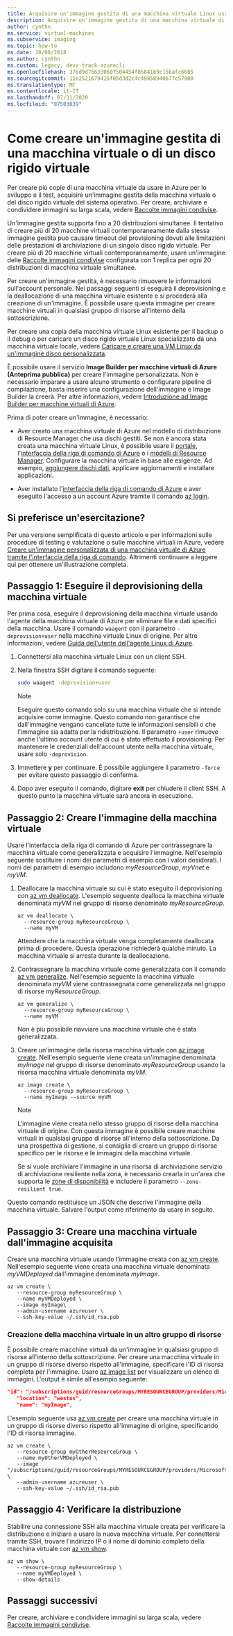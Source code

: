```yaml
---
title: Acquisire un'immagine gestita di una macchina virtuale Linux usando l'interfaccia della riga di comando di Azure
description: Acquisire un'immagine gestita di una macchina virtuale di Azure da usare per le distribuzioni di massa tramite l'interfaccia della riga di comando di Azure.
author: cynthn
ms.service: virtual-machines
ms.subservice: imaging
ms.topic: how-to
ms.date: 10/08/2018
ms.author: cynthn
ms.custom: legacy, devx-track-azurecli
ms.openlocfilehash: 376d9d76633060f504454f85841b9c15bafc6685
ms.sourcegitcommit: 11e2521679415f05d3d2c4c49858940677c57900
ms.translationtype: MT
ms.contentlocale: it-IT
ms.lasthandoff: 07/31/2020
ms.locfileid: "87503039"
---
```

# <a name="how-to-create-a-managed-image-of-a-virtual-machine-or-vhd"></a>Come creare un'immagine gestita di una macchina virtuale o di un disco rigido virtuale

Per creare più copie di una macchina virtuale da usare in Azure per lo sviluppo e il test, acquisire un'immagine gestita della macchina virtuale o del disco rigido virtuale del sistema operativo. Per creare, archiviare e condividere immagini su larga scala, vedere [Raccolte immagini condivise](../shared-images-cli.md).

Un'immagine gestita supporta fino a 20 distribuzioni simultanee. Il tentativo di creare più di 20 macchine virtuali contemporaneamente dalla stessa immagine gestita può causare timeout del provisioning dovuti alle limitazioni delle prestazioni di archiviazione di un singolo disco rigido virtuale. Per creare più di 20 macchine virtuali contemporaneamente, usare un'immagine delle [Raccolte immagini condivise](shared-image-galleries.md) configurata con 1 replica per ogni 20 distribuzioni di macchina virtuale simultanee.

Per creare un'immagine gestita, è necessario rimuovere le informazioni sull'account personale. Nei passaggi seguenti si eseguirà il deprovisioning e la deallocazione di una macchina virtuale esistente e si procederà alla creazione di un'immagine. È possibile usare questa immagine per creare macchine virtuali in qualsiasi gruppo di risorse all'interno della sottoscrizione.

Per creare una copia della macchina virtuale Linux esistente per il backup o il debug o per caricare un disco rigido virtuale Linux specializzato da una macchina virtuale locale, vedere [Caricare e creare una VM Linux da un'immagine disco personalizzata](upload-vhd.md).  

È possibile usare il servizio **Image Builder per macchine virtuali di Azure (Anteprima pubblica)** per creare l'immagine personalizzata. Non è necessario imparare a usare alcuno strumento o configurare pipeline di compilazione, basta inserire una configurazione dell'immagine e Image Builder la creerà. Per altre informazioni, vedere [Introduzione ad Image Builder per macchine virtuali di Azure](./image-builder-overview.md).

Prima di poter creare un'immagine, è necessario:

* Aver creato una macchina virtuale di Azure nel modello di distribuzione di Resource Manager che usa dischi gestiti. Se non è ancora stata creata una macchina virtuale Linux, è possibile usare il [portale](quick-create-portal.md), l'[interfaccia della riga di comando di Azure](quick-create-cli.md) o i [modelli di Resource Manager](create-ssh-secured-vm-from-template.md). Configurare la macchina virtuale in base alle esigenze. Ad esempio, [aggiungere dischi dati](add-disk.md), applicare aggiornamenti e installare applicazioni. 

* Aver installato l'[interfaccia della riga di comando di Azure](/cli/azure/install-az-cli2) e aver eseguito l'accesso a un account Azure tramite il comando [az login](/cli/azure/reference-index#az-login).

## <a name="prefer-a-tutorial-instead"></a>Si preferisce un'esercitazione?

Per una versione semplificata di questo articolo e per informazioni sulle procedure di testing e valutazione o sulle macchine virtuali in Azure, vedere [Creare un'immagine personalizzata di una macchina virtuale di Azure tramite l'interfaccia della riga di comando](tutorial-custom-images.md).  Altrimenti continuare a leggere qui per ottenere un'illustrazione completa.


## <a name="step-1-deprovision-the-vm"></a>Passaggio 1: Eseguire il deprovisioning della macchina virtuale
Per prima cosa, eseguire il deprovisioning della macchina virtuale usando l'agente della macchina virtuale di Azure per eliminare file e dati specifici della macchina. Usare il comando `waagent` con il parametro `-deprovision+user` nella macchina virtuale Linux di origine. Per altre informazioni, vedere [Guida dell'utente dell'agente Linux di Azure](../extensions/agent-linux.md).

1. Connettersi alla macchina virtuale Linux con un client SSH.
2. Nella finestra SSH digitare il comando seguente:
   
    ```bash
    sudo waagent -deprovision+user
    ```
   > [!NOTE]
   > Eseguire questo comando solo su una macchina virtuale che si intende acquisire come immagine. Questo comando non garantisce che dall'immagine vengano cancellate tutte le informazioni sensibili o che l'immagine sia adatta per la ridistribuzione. Il parametro `+user` rimuove anche l'ultimo account utente di cui è stato effettuato il provisioning. Per mantenere le credenziali dell'account utente nella macchina virtuale, usare solo `-deprovision`.
 
3. Immettere **y** per continuare. È possibile aggiungere il parametro `-force` per evitare questo passaggio di conferma.
4. Dopo aver eseguito il comando, digitare **exit** per chiudere il client SSH.  A questo punto la macchina virtuale sarà ancora in esecuzione.

## <a name="step-2-create-vm-image"></a>Passaggio 2: Creare l'immagine della macchina virtuale
Usare l'interfaccia della riga di comando di Azure per contrassegnare la macchina virtuale come generalizzata e acquisire l'immagine. Nell'esempio seguente sostituire i nomi dei parametri di esempio con i valori desiderati. I nomi dei parametri di esempio includono *myResourceGroup*, *myVnet* e *myVM*.

1. Deallocare la macchina virtuale su cui è stato eseguito il deprovisioning con [az vm deallocate](/cli/azure/vm). L'esempio seguente dealloca la macchina virtuale denominata *myVM* nel gruppo di risorse denominato *myResourceGroup*.  
   
    ```azurecli
    az vm deallocate \
      --resource-group myResourceGroup \
      --name myVM
    ```
    
    Attendere che la macchina virtuale venga completamente deallocata prima di procedere. Questa operazione richiederà qualche minuto.  La macchina virtuale si arresta durante la deallocazione.

2. Contrassegnare la macchina virtuale come generalizzata con il comando [az vm generalize](/cli/azure/vm). Nell'esempio seguente la macchina virtuale denominata *myVM* viene contrassegnata come generalizzata nel gruppo di risorse *myResourceGroup*.
   
    ```azurecli
    az vm generalize \
      --resource-group myResourceGroup \
      --name myVM
    ```

    Non è più possibile riavviare una macchina virtuale che è stata generalizzata.

3. Creare un'immagine della risorsa macchina virtuale con [az image create](/cli/azure/image#az-image-create). Nell'esempio seguente viene creata un'immagine denominata *myImage* nel gruppo di risorse denominato *myResourceGroup* usando la risorsa macchina virtuale denominata *myVM*.
   
    ```azurecli
    az image create \
      --resource-group myResourceGroup \
      --name myImage --source myVM
    ```
   
   > [!NOTE]
   > L'immagine viene creata nello stesso gruppo di risorse della macchina virtuale di origine. Con questa immagine è possibile creare macchine virtuali in qualsiasi gruppo di risorse all'interno della sottoscrizione. Da una prospettiva di gestione, si consiglia di creare un gruppo di risorse specifico per le risorse e le immagini della macchina virtuale.
   >
   > Se si vuole archiviare l'immagine in una risorsa di archiviazione servizio di archiviazione resiliente nella zona, è necessario crearla in un'area che supporta le [zone di disponibilità](../../availability-zones/az-overview.md) e includere il parametro `--zone-resilient true`.
   
Questo comando restituisce un JSON che descrive l'immagine della macchina virtuale. Salvare l'output come riferimento da usare in seguito.

## <a name="step-3-create-a-vm-from-the-captured-image"></a>Passaggio 3: Creare una macchina virtuale dall'immagine acquisita
Creare una macchina virtuale usando l'immagine creata con [az vm create](/cli/azure/vm). Nell'esempio seguente viene creata una macchina virtuale denominata *myVMDeployed* dall'immagine denominata *myImage*.

```azurecli
az vm create \
   --resource-group myResourceGroup \
   --name myVMDeployed \
   --image myImage\
   --admin-username azureuser \
   --ssh-key-value ~/.ssh/id_rsa.pub
```

### <a name="creating-the-vm-in-another-resource-group"></a>Creazione della macchina virtuale in un altro gruppo di risorse 

È possibile creare macchine virtuali da un'immagine in qualsiasi gruppo di risorse all'interno della sottoscrizione. Per creare una macchina virtuale in un gruppo di risorse diverso rispetto all'immagine, specificare l'ID di risorsa completa per l'immagine. Usare [az image list](/cli/azure/image#az-image-list) per visualizzare un elenco di immagini. L'output è simile all'esempio seguente:

```json
"id": "/subscriptions/guid/resourceGroups/MYRESOURCEGROUP/providers/Microsoft.Compute/images/myImage",
   "location": "westus",
   "name": "myImage",
```

L'esempio seguente usa [az vm create](/cli/azure/vm#az-vm-create) per creare una macchina virtuale in un gruppo di risorse diverso rispetto all'immagine di origine, specificando l'ID di risorsa immagine.

```azurecli
az vm create \
   --resource-group myOtherResourceGroup \
   --name myOtherVMDeployed \
   --image "/subscriptions/guid/resourceGroups/MYRESOURCEGROUP/providers/Microsoft.Compute/images/myImage" \
   --admin-username azureuser \
   --ssh-key-value ~/.ssh/id_rsa.pub
```


## <a name="step-4-verify-the-deployment"></a>Passaggio 4: Verificare la distribuzione

Stabilire una connessione SSH alla macchina virtuale creata per verificare la distribuzione e iniziare a usare la nuova macchina virtuale. Per connettersi tramite SSH, trovare l'indirizzo IP o il nome di dominio completo della macchina virtuale con [az vm show](/cli/azure/vm#az-vm-show).

```azurecli
az vm show \
   --resource-group myResourceGroup \
   --name myVMDeployed \
   --show-details
```

## <a name="next-steps"></a>Passaggi successivi
Per creare, archiviare e condividere immagini su larga scala, vedere [Raccolte immagini condivise](../shared-images-cli.md).
